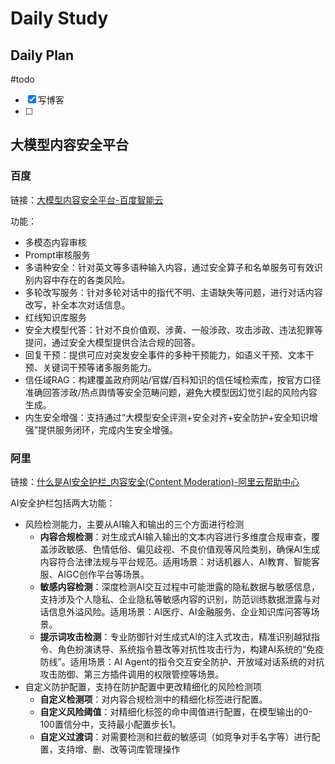 # Daily Study
## Daily Plan
#todo
- [x] 写博客
- [ ] 
## 大模型内容安全平台

### 百度
链接：[大模型内容安全平台-百度智能云](https://cloud.baidu.com/product/AIGCSEC/platform.html)

功能：
- 多模态内容审核
- Prompt审核服务
- 多语种安全：针对英文等多语种输入内容，通过安全算子和名单服务可有效识别内容中存在的各类风险。
- 多轮改写服务：针对多轮对话中的指代不明、主语缺失等问题，进行对话内容改写，补全本次对话信息。
- 红线知识库服务
- 安全大模型代答：针对不良价值观、涉黄、一般涉政、攻击涉政、违法犯罪等提问，通过安全大模型提供合法合规的回答。
- 回复干预：提供可应对突发安全事件的多种干预能力，如语义干预、文本干预、关键词干预等诸多服务能力。
- 信任域RAG：构建覆盖政府网站/官媒/百科知识的信任域检索库，按官方口径准确回答涉政/热点舆情等安全范畴问题，避免大模型因幻觉引起的风险内容生成。
- 内生安全增强：支持通过“大模型安全评测+安全对齐+安全防护+安全知识增强”提供服务闭环，完成内生安全增强。

### 阿里
链接：[什么是AI安全护栏_内容安全(Content Moderation)-阿里云帮助中心](https://help.aliyun.com/document_detail/2873209.html?spm=a2c4g.11186623.help-menu-28415.d_0_0.25421888o8GTJT&scm=20140722.H_2873209._.OR_help-T_cn~zh-V_1)

AI安全护栏包括两大功能：
- 风险检测能力，主要从AI输入和输出的三个方面进行检测
	- **内容合规检测**：对生成式AI输入输出的文本内容进行多维度合规审查，覆盖涉政敏感、色情低俗、偏见歧视、不良价值观等风险类别，确保AI生成内容符合法律法规与平台规范。适用场景：对话机器人、AI教育、智能客服、AIGC创作平台等场景。
	- **敏感内容检测**：深度检测AI交互过程中可能泄露的隐私数据与敏感信息，支持涉及个人隐私、企业隐私等敏感内容的识别，防范训练数据泄露与对话信息外溢风险。适用场景：AI医疗、AI金融服务、企业知识库问答等场景。
	- **提示词攻击检测**：专业防御针对生成式AI的注入式攻击，精准识别越狱指令、角色扮演诱导、系统指令篡改等对抗性攻击行为，构建AI系统的“免疫防线”。适用场景：AI Agent的指令交互安全防护、开放域对话系统的对抗攻击防御、第三方插件调用的权限管控等场景。
- 自定义防护配置，支持在防护配置中更改精细化的风险检测项
	- **自定义检测项**：对内容合规检测中的精细化标签进行配置。
	- **自定义风险阈值**：对精细化标签的命中阈值进行配置，在模型输出的0-100置信分中，支持最小配置步长1。
	- **自定义过渡词**：对需要检测和拦截的敏感词（如竞争对手名字等）进行配置，支持增、删、改等词库管理操作